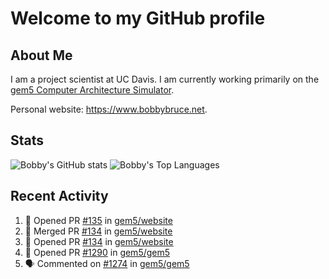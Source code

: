 # Welcome to my GitHub profile

## About Me

I am a project scientist at UC Davis. I am currently working primarily on the [gem5 Computer Architecture Simulator](https://github.com/gem5).

Personal website: <https://www.bobbybruce.net>.

## Stats

![Bobby's GitHub stats](https://github-readme-stats.vercel.app/api?username=bobbyrbruce&show_icons=true&theme=responsive&include_all_commits=true&count_private=true&show=reviews&disable_animations=true)
![Bobby's Top Languages ](https://github-readme-stats.vercel.app/api/top-langs/?username=bobbyrbruce&layout=compact&theme=responsive&count_private=true&langs_count=10&disable_animations=true)

## Recent Activity

<!--START_SECTION:activity-->
1. 💪 Opened PR [#135](https://github.com/gem5/website/pull/135) in [gem5/website](https://github.com/gem5/website)
2. 🎉 Merged PR [#134](https://github.com/gem5/website/pull/134) in [gem5/website](https://github.com/gem5/website)
3. 💪 Opened PR [#134](https://github.com/gem5/website/pull/134) in [gem5/website](https://github.com/gem5/website)
4. 💪 Opened PR [#1290](https://github.com/gem5/gem5/pull/1290) in [gem5/gem5](https://github.com/gem5/gem5)
5. 🗣 Commented on [#1274](https://github.com/gem5/gem5/pull/1274#issuecomment-2192604748) in [gem5/gem5](https://github.com/gem5/gem5)
<!--END_SECTION:activity-->
